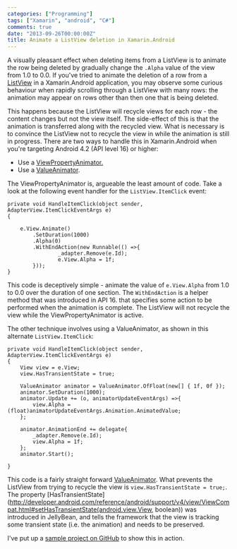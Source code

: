 ```yaml
---
categories: ["Programming"]
tags: ["Xamarin", "android", "C#"]
comments: true
date: "2013-09-26T00:00:00Z"
title: Animate a ListView deletion in Xamarin.Android
---
```


A visually pleasant effect when deleting items from a ListView is to animate the row being deleted by gradually change the `.Alpha` value of the view from 1.0 to 0.0. If you've tried to animate the deletion of a row from a [ListView](http://developer.android.com/reference/android/widget/ListView.html) in a Xamarin.Android application, you may observe some curious behaviour when rapidly scrolling through a ListView with many rows: the animation may appear on rows other than then one that is being deleted. 

<!--more-->

This happens because the ListView will recycle views for each row - the content changes but not the view itself. The side-effect of this is that the animation is transferred along with the recycled view. What is necessary is to convince the ListView not to recycle the view in while the animation is still in progress. There are two ways to handle this in Xamarin.Android when you're targeting Android 4.2 (API level 16) or higher:

* Use a [ViewPropertyAnimator.](http://developer.android.com/reference/android/view/ViewPropertyAnimator.html)
* Use a [ValueAnimator](http://developer.android.com/reference/android/animation/ValueAnimator.html).

The ViewPropertyAnimator is, argueable the least amount of code. Take a look at the following event handler for the `ListView.ItemClick` event:

```
private void HandleItemClick(object sender, AdapterView.ItemClickEventArgs e)
{

	e.View.Animate()
		.SetDuration(1000)
		.Alpha(0)
    	.WithEndAction(new Runnable(() =>{
                _adapter.Remove(e.Id);
                e.View.Alpha = 1f;
        }));
}
```

This code is deceptively simple - animate the value of `e.View.Alpha` from 1.0 to 0.0 over the duration of one section. The `WithEndAction` is a helper method that was introduced in API 16. that specifies some action to be performed when the animation is complete. The ListView will not recycle the view while the ViewPropertyAnimator is active.

The other technique involves using a ValueAnimator, as shown in this alternate `ListView.ItemClick`:

```
private void HandleItemClick(object sender, AdapterView.ItemClickEventArgs e)
{
	View view = e.View;
	view.HasTransientState = true; 

	ValueAnimator animator = ValueAnimator.OfFloat(new[] { 1f, 0f });
	animator.SetDuration(1000);
	animator.Update += (o, animatorUpdateEventArgs) =>{
	    view.Alpha = (float)animatorUpdateEventArgs.Animation.AnimatedValue;
	};

	animator.AnimationEnd += delegate{
	    _adapter.Remove(e.Id);
	    view.Alpha = 1f;
	};
	animator.Start();

}
```

This code is a fairly straight forward [ValueAnimator](http://developer.android.com/reference/android/animation/ValueAnimator.html). What prevents the ListView from trying to recycle the view is `view.HasTransientState = true;`. The property [HasTransientState](http://developer.android.com/reference/android/support/v4/view/ViewCompat.html#setHasTransientState(android.view.View, boolean)) was introduced in JellyBean, and tells the framework that the view is tracking some transient state (i.e. the animation) and needs to be preserved.

I've put up a [sample project on GitHub](https://github.com/topgenorth/animate-listview-delete) to show this in action.
